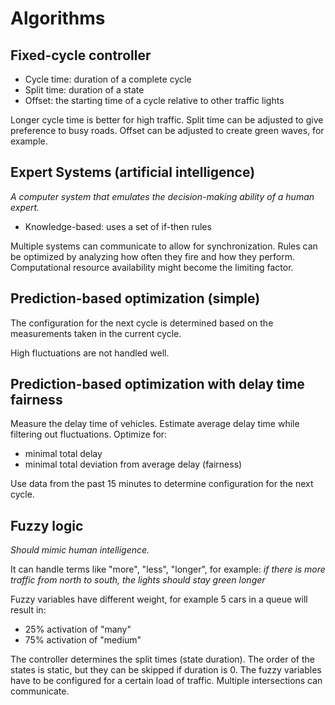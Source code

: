# Algorithms

## Fixed-cycle controller

- Cycle time: duration of a complete cycle
- Split time: duration of a state
- Offset: the starting time of a cycle relative to other traffic lights

Longer cycle time is better for high traffic.
Split time can be adjusted to give preference to busy roads.
Offset can be adjusted to create green waves, for example.

## Expert Systems (artificial intelligence)

_A computer system that emulates the decision-making ability of a human expert._

- Knowledge-based: uses a set of if-then rules

Multiple systems can communicate to allow for synchronization.
Rules can be optimized by analyzing how often they fire and how they perform.
Computational resource availability might become the limiting factor.

## Prediction-based optimization (simple)

The configuration for the next cycle is determined based on
the measurements taken in the current cycle.

High fluctuations are not handled well.

## Prediction-based optimization with delay time fairness

Measure the delay time of vehicles.
Estimate average delay time while filtering out fluctuations.
Optimize for:
 - minimal total delay
 - minimal total deviation from average delay (fairness)

Use data from the past 15 minutes to determine configuration for the next cycle.

## Fuzzy logic

_Should mimic human intelligence._

It can handle terms like "more", "less", "longer", for example:
_if there is more traffic from north to south, the lights should stay green longer_

Fuzzy variables have different weight,
for example 5 cars in a queue will result in:
 - 25% activation of "many"
 - 75% activation of "medium"

The controller determines the split times (state duration).
The order of the states is static, but they can be skipped if duration is 0.
The fuzzy variables have to be configured for a certain load of traffic.
Multiple intersections can communicate.
